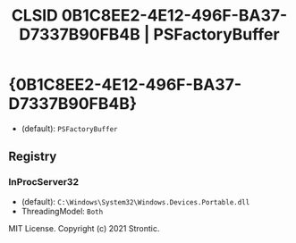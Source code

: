 ﻿---
title: "CLSID 0B1C8EE2-4E12-496F-BA37-D7337B90FB4B | PSFactoryBuffer"
excerpt: What is COM-Object CLSID 0B1C8EE2-4E12-496F-BA37-D7337B90FB4B?
---

# {0B1C8EE2-4E12-496F-BA37-D7337B90FB4B}

* (default): `PSFactoryBuffer`

## Registry


### InProcServer32

* (default): `C:\Windows\System32\Windows.Devices.Portable.dll`
* ThreadingModel: `Both`

MIT License. Copyright (c) 2021 Strontic.


